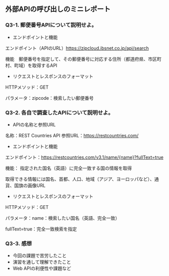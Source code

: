 ## 外部APIの呼び出しのミニレポート
### Q3-1. 郵便番号APIについて説明せよ。
* エンドポイントと機能

エンドポイント（APIのURL）https://zipcloud.ibsnet.co.jp/api/search

機能　郵便番号を指定して、その郵便番号に対応する住所（都道府県、市区町村、町域）を取得するAPI
* リクエストとレスポンスのフォーマット

HTTPメソッド：GET

パラメータ：zipcode：検索したい郵便番号
### Q3-2. 各自で調査したAPIについて説明せよ。
* APIの名称と参照URL

名称：REST Countries API
参照URL：https://restcountries.com/
* エンドポイントと機能

エンドポイント：https://restcountries.com/v3.1/name/{name}?fullText=true

機能： 指定された国名（英語）に完全一致する国の情報を取得

取得できる情報には国名、首都、人口、地域（アジア、ヨーロッパなど）、通貨、国旗の画像URL
* リクエストとレスポンスのフォーマット

HTTPメソッド：GET

パラメータ：name：検索したい国名（英語、完全一致）

fullText=true：完全一致検索を指定
### Q3-3. 感想
* 今回の課題で苦労したこと
* 演習を通して理解できたこと
* Web APIの利便性や課題など
